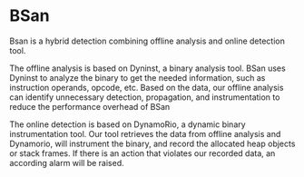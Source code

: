 # BSan 

Bsan is a hybrid detection combining offline analysis and online detection tool. 

The offline analysis is based on Dyninst, a binary analysis tool. BSan uses Dyninst to analyze the binary to get the needed information, such as instruction operands, opcode, etc. Based on the data, our offline analysis can identify unnecessary detection, propagation, and instrumentation to reduce the performance overhead of BSan

The online detection is based on DynamoRio, a dynamic binary instrumentation tool. Our tool retrieves the data from offline analysis and Dynamorio, will instrument the binary, and record the allocated heap objects or stack frames. If there is an action that violates our recorded data, an according alarm will be raised.


